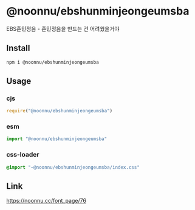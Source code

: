 # @noonnu/ebshunminjeongeumsba
EBS훈민정음 - 훈민정음을 만드는 건 어려웠을거야

## Install
```sh
npm i @noonnu/ebshunminjeongeumsba
```
## Usage
### cjs
```js
require("@noonnu/ebshunminjeongeumsba")
```
### esm
```js
import "@noonnu/ebshunminjeongeumsba"
```
### css-loader
```css
@import "~@noonnu/ebshunminjeongeumsba/index.css"
```

## Link
https://noonnu.cc/font_page/76
